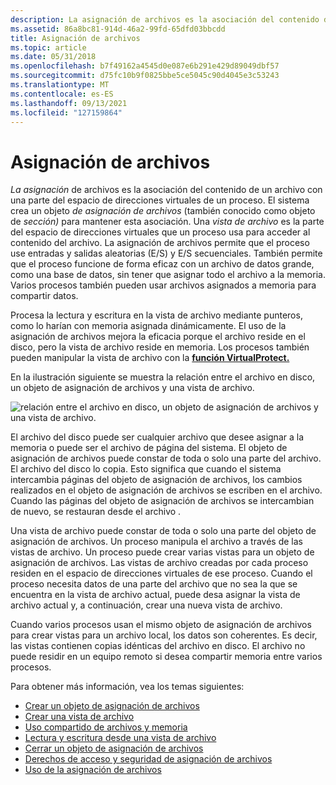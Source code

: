 ```yaml
---
description: La asignación de archivos es la asociación del contenido de un archivo con una parte del espacio de direcciones virtuales de un proceso.
ms.assetid: 86a8bc81-914d-46a2-99fd-65dfd03bbcdd
title: Asignación de archivos
ms.topic: article
ms.date: 05/31/2018
ms.openlocfilehash: b7f49162a4545d0e087e6b291e429d89049dbf57
ms.sourcegitcommit: d75fc10b9f0825bbe5ce5045c90d4045e3c53243
ms.translationtype: MT
ms.contentlocale: es-ES
ms.lasthandoff: 09/13/2021
ms.locfileid: "127159864"
---
```

# <a name="file-mapping"></a>Asignación de archivos

*La asignación* de archivos es la asociación del contenido de un archivo con una parte del espacio de direcciones virtuales de un proceso. El sistema crea un objeto *de asignación de archivos* (también conocido como objeto de *sección)* para mantener esta asociación. Una *vista de archivo* es la parte del espacio de direcciones virtuales que un proceso usa para acceder al contenido del archivo. La asignación de archivos permite que el proceso use entradas y salidas aleatorias (E/S) y E/S secuenciales. También permite que el proceso funcione de forma eficaz con un archivo de datos grande, como una base de datos, sin tener que asignar todo el archivo a la memoria. Varios procesos también pueden usar archivos asignados a memoria para compartir datos.

Procesa la lectura y escritura en la vista de archivo mediante punteros, como lo harían con memoria asignada dinámicamente. El uso de la asignación de archivos mejora la eficacia porque el archivo reside en el disco, pero la vista de archivo reside en memoria. Los procesos también pueden manipular la vista de archivo con la [**función VirtualProtect.**](/windows/win32/api/memoryapi/nf-memoryapi-virtualprotect)

En la ilustración siguiente se muestra la relación entre el archivo en disco, un objeto de asignación de archivos y una vista de archivo.

![relación entre el archivo en disco, un objeto de asignación de archivos y una vista de archivo.](images/fmap.png)

El archivo del disco puede ser cualquier archivo que desee asignar a la memoria o puede ser el archivo de página del sistema. El objeto de asignación de archivos puede constar de toda o solo una parte del archivo. El archivo del disco lo copia. Esto significa que cuando el sistema intercambia páginas del objeto de asignación de archivos, los cambios realizados en el objeto de asignación de archivos se escriben en el archivo. Cuando las páginas del objeto de asignación de archivos se intercambian de nuevo, se restauran desde el archivo .

Una vista de archivo puede constar de toda o solo una parte del objeto de asignación de archivos. Un proceso manipula el archivo a través de las vistas de archivo. Un proceso puede crear varias vistas para un objeto de asignación de archivos. Las vistas de archivo creadas por cada proceso residen en el espacio de direcciones virtuales de ese proceso. Cuando el proceso necesita datos de una parte del archivo que no sea la que se encuentra en la vista de archivo actual, puede desa asignar la vista de archivo actual y, a continuación, crear una nueva vista de archivo.

Cuando varios procesos usan el mismo objeto de asignación de archivos para crear vistas para un archivo local, los datos son coherentes. Es decir, las vistas contienen copias idénticas del archivo en disco. El archivo no puede residir en un equipo remoto si desea compartir memoria entre varios procesos.

Para obtener más información, vea los temas siguientes:

-   [Crear un objeto de asignación de archivos](creating-a-file-mapping-object.md)
-   [Crear una vista de archivo](creating-a-file-view.md)
-   [Uso compartido de archivos y memoria](sharing-files-and-memory.md)
-   [Lectura y escritura desde una vista de archivo](reading-and-writing-from-a-file-view.md)
-   [Cerrar un objeto de asignación de archivos](closing-a-file-mapping-object.md)
-   [Derechos de acceso y seguridad de asignación de archivos](file-mapping-security-and-access-rights.md)
-   [Uso de la asignación de archivos](using-file-mapping.md)

 

 
